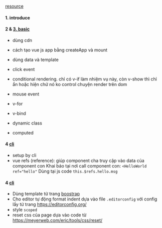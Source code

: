[resource](https://youtu.be/AjWBhjGhq-w)

#### 1. introduce
#### 2 & [3. basic](https://youtu.be/uvKss7OSsRA)
 - dùng cdn
 - cách tạo vue js app bằng createApp và mount
 - dùng data và template 
 - click event
 - conditional rendering. 
     chỉ có v-if làm nhiệm vụ này, còn v-show thì chỉ ẩn hoặc hiện chứ nó ko control chuyện render trên dom

 - mouse event
 - v-for
 - v-bind
 - dynamic class
 - computed

#### 4 [cli](https://youtu.be/jClufqXd4c0)
 - setup by cli
 - vue refs (reference): giúp component cha truy cập vào data của component con
   Khai báo tại nơi call component con: `<HelloWorld ref="hello"`
   Dùng tại js code `this.$refs.hello.msg`

#### 4 [cli](https://youtu.be/bBiSjvPG7kA)
 - Dùng template từ trang [boostrap](https://getbootstrap.com/docs/5.0/components/modal/)
 - Cho editor tự động format indent dựa vào file `.editorconfig` với config lấy từ trang https://editorconfig.org/
 - style `scoped`
 - reset css của page dựa vào code từ https://meyerweb.com/eric/tools/css/reset/